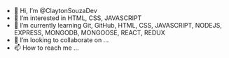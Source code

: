 - 👋 Hi, I’m @ClaytonSouzaDev
- 👀 I’m interested in HTML, CSS, JAVASCRIPT
- 🌱 I’m currently learning Git, GitHub, HTML, CSS, JAVASCRIPT, NODEJS, EXPRESS, MONGODB, MONGOOSE, REACT, REDUX
- 💞️ I’m looking to collaborate on ...
- 📫 How to reach me ...

<!---
ClaytonSouzaDev/ClaytonSouzaDev is a ✨ special ✨ repository because its `README.md` (this file) appears on your GitHub profile.
You can click the Preview link to take a look at your changes.
--->
